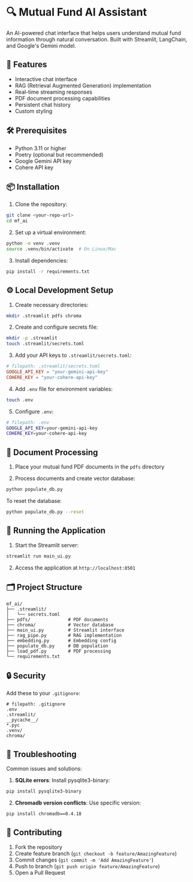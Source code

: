 # 🔍 Mutual Fund AI Assistant

An AI-powered chat interface that helps users understand mutual fund information through natural conversation. Built with Streamlit, LangChain, and Google's Gemini model.

## 🚀 Features

- Interactive chat interface
- RAG (Retrieval Augmented Generation) implementation
- Real-time streaming responses
- PDF document processing capabilities
- Persistent chat history
- Custom styling

## 🛠️ Prerequisites

- Python 3.11 or higher
- Poetry (optional but recommended)
- Google Gemini API key
- Cohere API key

## 📦 Installation

1. Clone the repository:
```bash
git clone <your-repo-url>
cd mf_ai
```

2. Set up a virtual environment:
```bash
python -m venv .venv
source .venv/bin/activate  # On Linux/Mac
```

3. Install dependencies:
```bash
pip install -r requirements.txt
```

## ⚙️ Local Development Setup

1. Create necessary directories:
```bash
mkdir .streamlit pdfs chroma
```

2. Create and configure secrets file:
```bash
mkdir -p .streamlit
touch .streamlit/secrets.toml
```

3. Add your API keys to `.streamlit/secrets.toml`:
```toml
# filepath: .streamlit/secrets.toml
GOOGLE_API_KEY = "your-gemini-api-key"
COHERE_KEY = "your-cohere-api-key"
```

4. Add `.env` file for environment variables:
```bash
touch .env
```

5. Configure `.env`:
```bash
# filepath: .env
GOOGLE_API_KEY=your-gemini-api-key
COHERE_KEY=your-cohere-api-key
```

## 📄 Document Processing

1. Place your mutual fund PDF documents in the `pdfs` directory

2. Process documents and create vector database:
```bash
python populate_db.py
```

To reset the database:
```bash
python populate_db.py --reset
```

## 🚀 Running the Application

1. Start the Streamlit server:
```bash
streamlit run main_ui.py
```

2. Access the application at `http://localhost:8501`

## 🗂️ Project Structure

```
mf_ai/
├── .streamlit/
│   └── secrets.toml
├── pdfs/              # PDF documents
├── chroma/            # Vector database
├── main_ui.py         # Streamlit interface
├── rag_pipe.py        # RAG implementation
├── embedding.py       # Embedding config
├── populate_db.py     # DB population
├── load_pdf.py        # PDF processing
└── requirements.txt
```

## 🔒 Security

Add these to your `.gitignore`:
```gitignore
# filepath: .gitignore
.env
.streamlit/
__pycache__/
*.pyc
.venv/
chroma/
```

## 🐛 Troubleshooting

Common issues and solutions:

1. **SQLite errors**: Install pysqlite3-binary:
```bash
pip install pysqlite3-binary
```

2. **Chromadb version conflicts**: Use specific version:
```bash
pip install chromadb==0.4.18
```

## 🤝 Contributing

1. Fork the repository
2. Create feature branch (`git checkout -b feature/AmazingFeature`)
3. Commit changes (`git commit -m 'Add AmazingFeature'`)
4. Push to branch (`git push origin feature/AmazingFeature`)
5. Open a Pull Request

